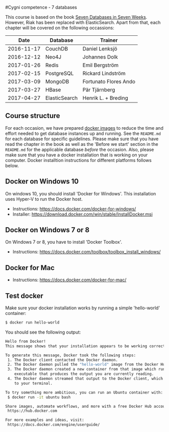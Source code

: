 #Cygni competence - 7 databases

This course is based on the book [Seven Databases in Seven Weeks](https://pragprog.com/book/rwdata/seven-databases-in-seven-weeks). However, Riak has been replaced with ElasticSearch. Apart from that, each chapter will be covered on the following occassions:

| Date       | Database        | Trainer               |
| ---------- | --------------- | --------------------- |
| 2016-11-17 | CouchDB         | Daniel Lenksjö        |
| 2016-12-12 | Neo4J           | Johannes Dolk         |
| 2017-01-26 | Redis           | Emil Bergström        |
| 2017-02-15 | PostgreSQL      | Rickard Lindström     |
| 2017-03-09 | MongoDB         | Fortunato Flores Ando |
| 2017-03-27 | HBase           | Pär Tjärnberg         |
| 2017-04-27 | ElasticSearch   | Henrik L. + Breding   |

## Course structure
For each occasion, we have prepared [docker images](https://hub.docker.com/r/cygni/7-databases/tags/) to reduce the time and effort needed to get database instances up and running. See the  `README.md` for each database for specific guidelines. Please make sure that you have read the chapter in the book as well as the 'Before we start' section in the `README.md` for the applicable database *before* the occasion. Also, please make sure that you have a docker installation that is working on your computer. Docker installtion instructions for different platforms follows below.

## Docker on Windows 10
On windows 10, you should install 'Docker for Windows'. This installation uses Hyper-V to run the Docker host.

- Instructions: https://docs.docker.com/docker-for-windows/
- Installer: https://download.docker.com/win/stable/InstallDocker.msi

## Docker on Windows 7 or 8
On Windows 7 or 8, you have to install 'Docker Toolbox'.

- Instructions: https://docs.docker.com/toolbox/toolbox_install_windows/ 

## Docker for Mac

- Instructions: https://docs.docker.com/docker-for-mac/

## Test docker
Make sure your docker installation works by running a simple 'hello-world' container:

``` bash
$ docker run hello-world
```

You should see the following output:

``` bash
Hello from Docker!
This message shows that your installation appears to be working correctly.

To generate this message, Docker took the following steps:
 1. The Docker client contacted the Docker daemon.
 2. The Docker daemon pulled the "hello-world" image from the Docker Hub.
 3. The Docker daemon created a new container from that image which runs the
    executable that produces the output you are currently reading.
 4. The Docker daemon streamed that output to the Docker client, which sent it
    to your terminal.

To try something more ambitious, you can run an Ubuntu container with:
 $ docker run -it ubuntu bash

Share images, automate workflows, and more with a free Docker Hub account:
 https://hub.docker.com

For more examples and ideas, visit:
 https://docs.docker.com/engine/userguide/
```
